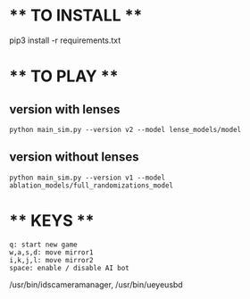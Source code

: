 # ** TO INSTALL **
pip3 install -r requirements.txt


# ** TO PLAY **

## version with lenses 
```
python main_sim.py --version v2 --model lense_models/model

```
## version without lenses
```
python main_sim.py --version v1 --model ablation_models/full_randomizations_model
```


# ** KEYS **

```
q: start new game
w,a,s,d: move mirror1
i,k,j,l: move mirror2
space: enable / disable AI bot
```





/usr/bin/idscameramanager,
 /usr/bin/ueyeusbd
